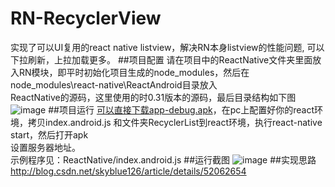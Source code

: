 # RN-RecyclerView
实现了可以UI复用的react native listview，解决RN本身listview的性能问题, 可以下拉刷新，上拉加载更多。
##项目配置
请在项目中的ReactNative文件夹里面放入RN模块，即平时初始化项目生成的node_modules，然后在node_modules\react-native\ReactAndroid目录放入<br>
ReactNative的源码，这里使用的时0.31版本的源码，最后目录结构如下图
![image](https://github.com/iceskyblue/RN-RecyclerView/blob/master/rn-source.png)
##项目运行
[可以直接下载app-debug.apk](https://github.com/iceskyblue/RN-RecyclerView/blob/master/app-debug.apk)，在pc上配置好你的react环境，拷贝index.android.js 和文件夹RecyclerList到react环境，执行react-native start，然后打开apk<br>设置服务器地址。<br>
示例程序见：ReactNative/index.android.js
##运行截图
 ![image](https://github.com/iceskyblue/RN-RecyclerView/blob/master/Screenshot.png)
##实现思路
http://blog.csdn.net/skyblue126/article/details/52062654
